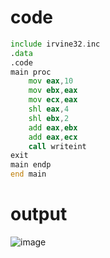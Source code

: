# code 
```asm
include irvine32.inc
.data
.code
main proc
	mov eax,10
	mov ebx,eax
	mov ecx,eax
	shl eax,4
	shl ebx,2
	add eax,ebx
	add eax,ecx
	call writeint
exit
main endp
end main
```
# output
![image](https://github.com/user-attachments/assets/e351547d-3be7-4808-9a6e-269d6a9a9682)
